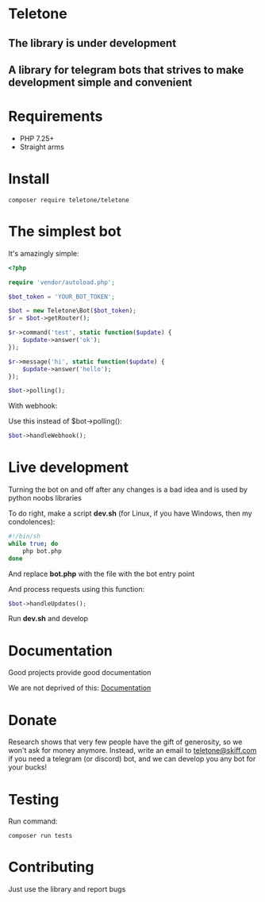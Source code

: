 # Teletone

## The library is under development

## A library for telegram bots that strives to make development simple and convenient

# Requirements

- PHP 7.25+
- Straight arms

# Install

`composer require teletone/teletone`

# The simplest bot

It's amazingly simple:

```php
<?php

require 'vendor/autoload.php';

$bot_token = 'YOUR_BOT_TOKEN';

$bot = new Teletone\Bot($bot_token);
$r = $bot->getRouter();

$r->command('test', static function($update) {
    $update->answer('ok');
});

$r->message('hi', static function($update) {
    $update->answer('hello');
});

$bot->polling();
```

With webhook:

Use this instead of $bot->polling():

```php
$bot->handleWebhook();
```

# Live development

Turning the bot on and off after any changes is a bad idea and is used by python noobs libraries

To do right, make a script **dev.sh** (for Linux, if you have Windows, then my condolences):

```bash
#!/bin/sh
while true; do
    php bot.php
done
```

And replace **bot.php** with the file with the bot entry point

And process requests using this function:

```php
$bot->handleUpdates();
```

Run **dev.sh** and develop

# Documentation

Good projects provide good documentation

We are not deprived of this: [Documentation](docs/MAIN.md)

# Donate

Research shows that very few people have the gift of generosity, so we won't ask for money anymore. Instead, write an email to teletone@skiff.com if you need a telegram (or discord) bot, and we can develop you any bot for your bucks!

# Testing

Run command:
```
composer run tests
```

# Contributing

Just use the library and report bugs